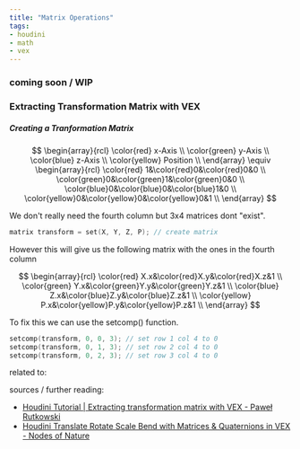 ```yaml
---
title: "Matrix Operations"
tags:
- houdini
- math
- vex
---
```


### coming soon / WIP

### Extracting Transformation Matrix with VEX

##### Creating a Tranformation Matrix



$$
\begin{array}{rcl}
	\color{red} x-Axis \\
	\color{green} y-Axis \\
	\color{blue} z-Axis \\
	\color{yellow} Position \\
\end{array}
\equiv
\begin{array}{rcl}
	\color{red} 1&\color{red}0&\color{red}0&0 \\
	\color{green}0&\color{green}1&\color{green}0&0 \\
	\color{blue}0&\color{blue}0&\color{blue}1&0 \\
	\color{yellow}0&\color{yellow}0&\color{yellow}0&1 \\
\end{array}
$$

We don't really need the fourth column but 3x4 matrices dont "exist". 

```C
matrix transform = set(X, Y, Z, P); // create matrix
```

However this will give us the following matrix with the ones in the fourth column

$$
\begin{array}{rcl}
	\color{red} X.x&\color{red}X.y&\color{red}X.z&1 \\
	\color{green} Y.x&\color{green}Y.y&\color{green}Y.z&1 \\
	\color{blue} Z.x&\color{blue}Z.y&\color{blue}Z.z&1 \\
	\color{yellow} P.x&\color{yellow}P.y&\color{yellow}P.z&1 \\
\end{array}
$$

To fix this we can use the setcomp() function.

```C
setcomp(transform, 0, 0, 3); // set row 1 col 4 to 0
setcomp(transform, 0, 1, 3); // set row 2 col 4 to 0
setcomp(transform, 0, 2, 3); // set row 3 col 4 to 0
```



related to:

sources / further reading:
- [Houdini Tutorial | Extracting transformation matrix with VEX - Paweł Rutkowski](https://vimeo.com/284712920)
- [Houdini Translate Rotate Scale Bend with Matrices & Quaternions in VEX - Nodes of Nature](https://www.youtube.com/watch?v=e9qLWS2La28)

